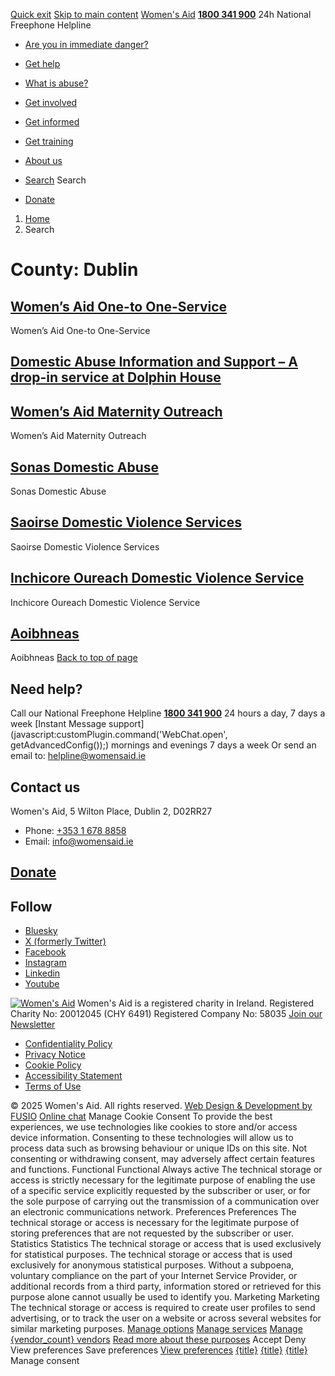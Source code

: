[Quick exit](https://www.womensaid.ie/locations/dublin/#exit)
[Skip to main content](https://www.womensaid.ie/locations/dublin/#pagecontent "Skip to main content")
[Women's Aid](https://www.womensaid.ie/)
**[1800 341 900](tel:1800341900)** 24h National Freephone Helpline
  * [Are you in immediate danger?](https://www.womensaid.ie/are-you-in-immediate-danger/)
  * [Get help](https://www.womensaid.ie/get-help/)
  * [What is abuse?](https://www.womensaid.ie/what-is-abuse/)
  * [Get involved](https://www.womensaid.ie/get-involved/)
  * [Get informed](https://www.womensaid.ie/get-informed/)
  * [Get training](https://www.womensaid.ie/get-training/)
  * [About us](https://www.womensaid.ie/about-us/)


  * [Search](https://www.womensaid.ie/locations/dublin/)
Search
  * [Donate](https://www.womensaid.ie/get-involved/donate/)


  1. [Home](https://www.womensaid.ie/)
  2. Search


# County: Dublin
## [Women’s Aid One-to One-Service](https://www.womensaid.ie/local-services/womens-aid-one-to-one-service/)
Women’s Aid One-to One-Service
## [Domestic Abuse Information and Support – A drop-in service at Dolphin House](https://www.womensaid.ie/local-services/domestic-abuse-information-and-support-a-drop-in-service-at-dolphin-house/)
## [Women’s Aid Maternity Outreach](https://www.womensaid.ie/local-services/womens-aid-maternity-outreach/)
Women’s Aid Maternity Outreach
## [Sonas Domestic Abuse](https://www.womensaid.ie/local-services/sonas-domestic-abuse/)
Sonas Domestic Abuse
## [Saoirse Domestic Violence Services](https://www.womensaid.ie/local-services/saoirse-domestic-violence-services/)
Saoirse Domestic Violence Services
## [Inchicore Oureach Domestic Violence Service](https://www.womensaid.ie/local-services/inchicore-oureach-domestic-violence-service/)
Inchicore Oureach Domestic Violence Service
## [Aoibhneas](https://www.womensaid.ie/local-services/aoibhneas/)
Aoibhneas
[Back to top of page](https://www.womensaid.ie/locations/dublin/#top)
## Need help?
Call our National Freephone Helpline **[1800 341 900](tel:1800341900)** 24 hours a day, 7 days a week 
[Instant Message support](javascript:customPlugin.command\('WebChat.open', getAdvancedConfig\(\)\);) mornings and evenings 7 days a week
Or send an email to: helpline@womensaid.ie
## Contact us
Women's Aid, 5 Wilton Place, Dublin 2, D02RR27
  * Phone: [+353 1 678 8858](tel:+35316788858)
  * Email: info@womensaid.ie


## [Donate](https://www.womensaid.ie/get-involved/donate/)
## Follow
  * [Bluesky](https://bsky.app/profile/womensaidireland.bsky.social)
  * [X (formerly Twitter)](https://x.com/Womens_Aid)
  * [Facebook](https://www.facebook.com/womensaid.ie)
  * [Instagram](https://www.instagram.com/womens.aid)
  * [Linkedin](https://www.linkedin.com/company/women's-aid/)
  * [Youtube](https://www.youtube.com/@womensaidireland)


[![Women's Aid](https://www.womensaid.ie/app/themes/womensaidsage9/resources/assets/img/womens-aid-logo-white.svg)](https://www.womensaid.ie/locations/dublin/)
Women's Aid is a registered charity in Ireland.
Registered Charity No: 20012045 (CHY 6491) Registered Company No: 58035
[Join our Newsletter](https://www.womensaid.ie/get-informed/news-events/newsletter/)
  * [Confidentiality Policy](https://www.womensaid.ie/about-us/compliance/confidentiality-policy/)
  * [Privacy Notice](https://www.womensaid.ie/about-us/compliance/privacy-notice/)
  * [Cookie Policy](https://www.womensaid.ie/about-us/compliance/cookie-policy/)
  * [Accessibility Statement](https://www.womensaid.ie/about-us/compliance/accessibility-statement/)
  * [Terms of Use](https://www.womensaid.ie/about-us/compliance/terms-of-use/)


© 2025 Women's Aid. All rights reserved. [Web Design & Development by FUSIO](https://www.fusio.net/?utm_source=WomensAid&utm_medium=Website&utm_campaign=ClientLinks)
[Online chat](https://www.womensaid.ie/locations/dublin/#chat)
Manage Cookie Consent
To provide the best experiences, we use technologies like cookies to store and/or access device information. Consenting to these technologies will allow us to process data such as browsing behaviour or unique IDs on this site. Not consenting or withdrawing consent, may adversely affect certain features and functions.
Functional Functional Always active 
The technical storage or access is strictly necessary for the legitimate purpose of enabling the use of a specific service explicitly requested by the subscriber or user, or for the sole purpose of carrying out the transmission of a communication over an electronic communications network.
Preferences Preferences
The technical storage or access is necessary for the legitimate purpose of storing preferences that are not requested by the subscriber or user.
Statistics Statistics
The technical storage or access that is used exclusively for statistical purposes. The technical storage or access that is used exclusively for anonymous statistical purposes. Without a subpoena, voluntary compliance on the part of your Internet Service Provider, or additional records from a third party, information stored or retrieved for this purpose alone cannot usually be used to identify you.
Marketing Marketing
The technical storage or access is required to create user profiles to send advertising, or to track the user on a website or across several websites for similar marketing purposes.
[Manage options](https://www.womensaid.ie/locations/dublin/) [Manage services](https://www.womensaid.ie/locations/dublin/) [Manage {vendor_count} vendors](https://www.womensaid.ie/locations/dublin/) [Read more about these purposes](https://cookiedatabase.org/tcf/purposes/)
Accept Deny View preferences Save preferences [View preferences](https://www.womensaid.ie/locations/dublin/)
[{title}](https://www.womensaid.ie/locations/dublin/) [{title}](https://www.womensaid.ie/locations/dublin/) [{title}](https://www.womensaid.ie/locations/dublin/)
Manage consent
